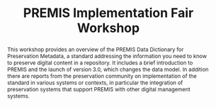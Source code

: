 ---
abstract: 'This workshop provides an overview of the PREMIS Data Dictionary for Preservation
  Metadata, a standard addressing the information you need to know to preserve digital
  content in a

  repository. It includes a brief introduction to PREMIS and the

  launch of version 3.0, which changes the data model. In addition there are reports
  from the preservation community on implementation of the standard in various systems
  or contexts, in particular the integration of preservation systems that support
  PREMIS with other digital management systems.'
creators:
- Evelyn McLellan
- Karin Bredenberg
- Rebecca Guenther
date: null
document_url: https://services.phaidra.univie.ac.at/api/object/o:429622/download
grand_parent: iPRES
institutions: []
keywords:
- preservation metadata
- preservation repository implementation
- data dictionary
landing_page_url: https://phaidra.univie.ac.at/o:429622
language: eng
layout: publication
license: CC BY 4.0 International
notes_url: null
parent: iPRES 2015
publication_type: paper
size: 161650
slides_url: null
source_name: iPRES
stream_url: null
title: PREMIS Implementation Fair Workshop
year: 2015
---